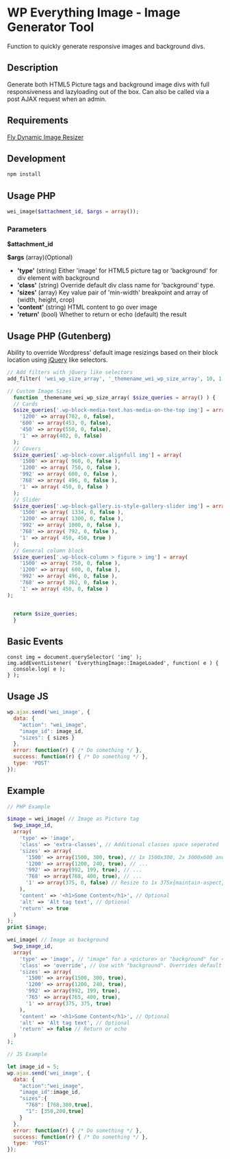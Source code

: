 # WP Everything Image - Image Generator Tool
Function to quickly generate responsive images and background divs.

## Description
Generate both HTML5 Picture tags and background image divs with full responsiveness and lazyloading out of the box. Can also be called via a post AJAX request when an admin.

## Requirements
[Fly Dynamic Image Resizer](https://wordpress.org/plugins/fly-dynamic-image-resizer/)

## Development
```bash
npm install
```

## Usage PHP
```php
wei_image($attachment_id, $args = array());
```

### Parameters
**$attachment_id** 

**$args**
  (array)(Optional)

* **'type'**
  (string) Either 'image' for HTML5 picture tag or 'background' for div element with background
* **'class'**
  (string) Override default div class name for 'background' type.
* **'sizes'**
  (array) Key value pair of 'min-width' breakpoint and array of (width, height, crop)
* **'content'**
  (string) HTML content to go over image
* **'return'**
  (bool) Whether to return or echo (default) the result

## Usage PHP (Gutenberg)
Ability to override Wordpress' default image resizings based on their block location using [jQuery](https://api.jquery.com/category/selectors/) like selectors.

```php
// Add filters with jQuery like selectors
add_filter( 'wei_wp_size_array', '_themename_wei_wp_size_array', 10, 1 );

// Custom Image Sizes
  function _themename_wei_wp_size_array( $size_queries = array() ) {
  // Cards
  $size_queries['.wp-block-media-text.has-media-on-the-top img'] = array(
    '1200' => array(702, 0, false), 
    '600' => array(453, 0, false), 
    '450' => array(550, 0, false),
    '1' => array(402, 0, false) 
  );
  // Covers
  $size_queries['.wp-block-cover.alignfull img'] = array(
    '1500' => array( 960, 0, false ),
    '1200' => array( 750, 0, false ),
    '992' => array( 600, 0, false ), 
    '768' => array( 496, 0, false ), 
    '1' => array( 450, 0, false ) 
  );
  // Slider
  $size_queries['.wp-block-gallery.is-style-gallery-slider img'] = array(
    '1500' => array( 1334, 0, false ),
    '1200' => array( 1300, 0, false ),
    '992' => array( 1000, 0, false ), 
    '768' => array( 792, 0, false ), 
    '1' => array( 450, 450, true ) 
  );
  // General column block
  $size_queries['.wp-block-column > figure > img'] = array(
    '1500' => array( 750, 0, false ),
    '1200' => array( 600, 0, false ),
    '992' => array( 496, 0, false ), 
    '768' => array( 362, 0, false ), 
    '1' => array( 450, 0, false ) 
);


  return $size_queries;
  }
```

## Basic Events
```
const img = document.querySelector( 'img' );
img.addEventListener( 'EverythingImage::ImageLoaded', function( e ) { 
  console.log( e );
} );
```

## Usage JS
```js
wp.ajax.send('wei_image', {
  data: {
    "action": "wei_image",
    "image_id": image_id,
    "sizes": { sizes }
  },
  error: function(r) { /* Do something */ },
  success: function(r) { /* Do something */ },
  type: 'POST'
});
```

## Example

```php
// PHP Example

$image = wei_image( // Image as Picture tag
  $wp_image_id, 
  array(
    'type' => 'image',
    'class' => 'extra-classes', // Additional classes space seperated
    'sizes' => array(
      '1500' => array(1500, 300, true), // 1x 1500x300, 2x 3000x600 and crop
      '1200' => array(1200, 240, true), // ...
      '992' => array(992, 199, true), // ...
      '768' => array(768, 400, true), // ...
      '1' => array(375, 0, false) // Resize to 1x 375x{maintain-aspect} 2x 750x{maintain-aspect}
    ),
    'content' => '<h1>Some Content</h1>', // Optional
    'alt' => 'Alt tag text', // Optional
    'return' => true
  )
);
print $image;

wei_image( // Image as background
  $wp_image_id, 
  array(
    'type' => 'image', // "image" for a <picture> or "background" for <div> with background image
    'class' => 'override', // Use with "background". Overrides default div name. Requires you create the div
    'sizes' => array(
      '1500' => array(1500, 300, true),
      '1200' => array(1200, 240, true),
      '992' => array(992, 199, true),
      '765' => array(765, 400, true),
      '1' => array(375, 375, true)
    ),
    'content' => '<h1>Some Content</h1>', // Optional
    'alt' => 'Alt tag text', // Optional
    'return' => false // Return or echo
  )
);

```

```js
// JS Example

let image_id = 5;
wp.ajax.send('wei_image', {
  data: {
    "action":"wei_image",
    "image_id":image_id,
    "sizes":{
      "768": [768,300,true],
      "1": [350,200,true]
    }
  },
  error: function(r) { /* Do something */ },
  success: function(r) { /* Do something */ },
  type: 'POST'
});
```
